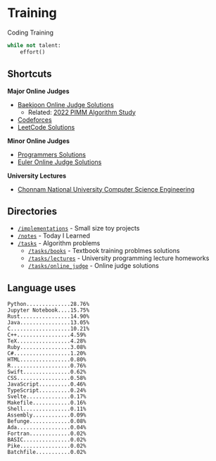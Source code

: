 # Training
Coding Training

```python
while not talent:
    effort()
```

## Shortcuts
**Major Online Judges**
* [Baekjoon Online Judge Solutions](./tasks/online_judge/baekjoon/)
  * Related: [2022 PIMM Algorithm Study](https://github.com/rootachieve/Algorithm-study)
* [Codeforces](./tasks/online_judge/codeforces/)
* [LeetCode Solutions](./tasks/online_judge/leetcode/)

**Minor Online Judges**
* [Programmers Solutions](./tasks/online_judge/programmers)
* [Euler Online Judge Solutions](./tasks/online_judge/euleroj)

**University Lectures**
* [Chonnam National University Computer Science Engineering](./tasks/lectures/jnu/)

## Directories
* [`/implementations`](./implementations/) - Small size toy projects
* [`/notes`](./notes/) - Today I Learned
* [`/tasks`](./tasks/) - Algorithm problems
  * [`/tasks/books`](./tasks/books/) - Textbook training problmes solutions
  * [`/tasks/lectures`](./tasks/lectures/) - University programming lecture homeworks
  * [`/tasks/online_judge`](./tasks/online_judge/) - Online judge solutions

## Language uses
```
Python..............28.76%
Jupyter Notebook....15.75%
Rust................14.90%
Java................13.05%
C...................10.21%
C++.................4.59%
TeX.................4.28%
Ruby................3.08%
C#..................1.20%
HTML................0.80%
R...................0.76%
Swift...............0.62%
CSS.................0.58%
JavaScript..........0.46%
TypeScript..........0.24%
Svelte..............0.17%
Makefile............0.16%
Shell...............0.11%
Assembly............0.09%
Befunge.............0.08%
Ada.................0.04%
Fortran.............0.02%
BASIC...............0.02%
Pike................0.02%
Batchfile...........0.02%
```
